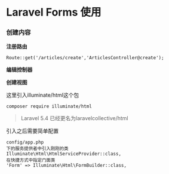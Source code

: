 # Laravel Forms 使用

### **创建内容**

**注册路由**

```
Route::get('/articles/create','ArticlesController@create');
```

**编辑控制器**

**创建视图**

这里引入illuminate/html这个包

```
composer require illuminate/html
```

> Laravel 5.4 已经更名为laravelcollective/html

引入之后需要简单配置

```
config/app.php
下的服务提供者中引入刚刚的类
Illuminate\Html\HtmlServiceProvider::class,
在快捷方式中指定门面类
'Form' => Illuminate\Html\FormBuilder::class,
```



